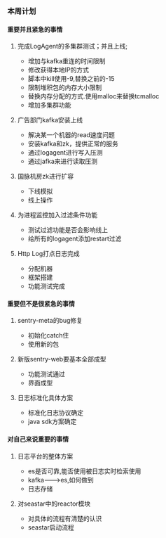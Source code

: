 ### 本周计划

#### 重要并且紧急的事情

1. 完成LogAgent的多集群测试；并且上线;
    * 增加与kafka重连的时间限制
    * 修改获得本地IP的方式
    * 脚本中kill使用-9,替换之前的-15
    * 限制堆积包的内存大小限制
    * 替换内存分配的方式.使用malloc来替换tcmalloc
    * 增加多集群功能

2. 广告部门kafka安装上线
    * 解决某一个机器的read速度问题
    * 安装kafka和zk，提供正常的服务
    * 通过logagent进行写入压测
    * 通过jafka来进行读取压测
   

 3. 国脉机房zk进行扩容
    * 下线模拟
    * 线上操作
 
 4. 为进程监控加入过滤条件功能
    * 测试过滤功能是否会影响线上
    * 给所有的logagent添加restart过滤
    
 5. Http Log打点日志完成
    * 分配机器
    * 框架搭建
    * 功能测试完成
    
#### 重要但不是很紧急的事情

1. sentry-meta的bug修复
    * 初始化catch住
    * 使用新的包
    
2. 新版sentry-web要基本全部成型
    * 功能测试通过
    * 界面成型

3. 日志标准化具体方案
    * 标准化日志协议确定
    * java sdk方案确定

#### 对自己来说重要的事情

1. 日志平台的整体方案
    * es是否可靠,能否使用被日志实时检索使用
    * kafka--->es,如何做到
    * 日志存储

2. 对seastar中的reactor模块
    * 对具体的流程有清楚的认识
    * seastar启动流程
